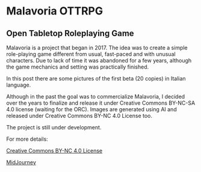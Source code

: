 # Malavoria OTTRPG
## Open Tabletop Roleplaying Game

Malavoria is a project that began in 2017. The idea was to create a simple role-playing game different from usual, fast-paced and with unusual characters. Due to lack of time it was abandoned for a few years, although the game mechanics and setting was practically finished. 
 
In this post there are some pictures of the first beta (20 copies) in Italian language. 
 
Although in the past the goal was to commercialize Malavoria, I decided over the years to finalize and release it under Creative Commons BY-NC-SA 4.0 license (waiting for the ORC). Images are generated using AI and released under Creative Commons BY-NC 4.0 License too.

The project is still under development.

For more details: 

[Creative Commons BY-NC 4.0 License](https://creativecommons.org/licenses/by-nc-sa/4.0/)

[MidJourney](https://midjourney.com)
